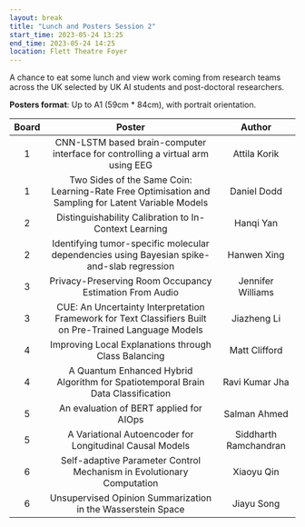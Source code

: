 ```yaml
---
layout: break
title: "Lunch and Posters Session 2"
start_time: 2023-05-24 13:25
end_time: 2023-05-24 14:25
location: Flett Theatre Foyer
---
```


A chance to eat some lunch and view work coming from research teams across the UK selected by UK AI students and post-doctoral researchers.

**Posters format**: Up to A1 (59cm * 84cm), with portrait orientation.

| Board     | Poster                                                                                                  | Author                 |
|   :----:  |   :----:                                                                                                |   :----:               |
| 1         | CNN-LSTM based brain-computer interface for controlling a virtual arm using EEG                         | Attila Korik           |
| 1         | Two Sides of the Same Coin: Learning-Rate Free Optimisation and Sampling for Latent Variable Models     | Daniel Dodd            |
| 2         | Distinguishability Calibration to In-Context Learning                                                   | Hanqi Yan              |
| 2         | Identifying tumor-specific molecular dependencies using Bayesian spike-and-slab regression              | Hanwen Xing            |
| 3         | Privacy-Preserving Room Occupancy Estimation From Audio                                                 | Jennifer Williams      |
| 3         | CUE: An Uncertainty Interpretation Framework for Text Classifiers Built on Pre-Trained Language Models  | Jiazheng Li            |
| 4         | Improving Local Explanations through Class Balancing                                                    | Matt Clifford          |
| 4         | A Quantum Enhanced Hybrid Algorithm for Spatiotemporal Brain Data Classification                        | Ravi Kumar Jha         |
| 5         | An evaluation of BERT applied for AIOps                                                                 | Salman Ahmed           |
| 5         | A Variational Autoencoder for Longitudinal Causal Models                                                | Siddharth Ramchandran  |
| 6         | Self-adaptive Parameter Control Mechanism in Evolutionary Computation	                                  | Xiaoyu Qin             |
| 6         | Unsupervised Opinion Summarization in the Wasserstein Space                                             | Jiayu Song             |
